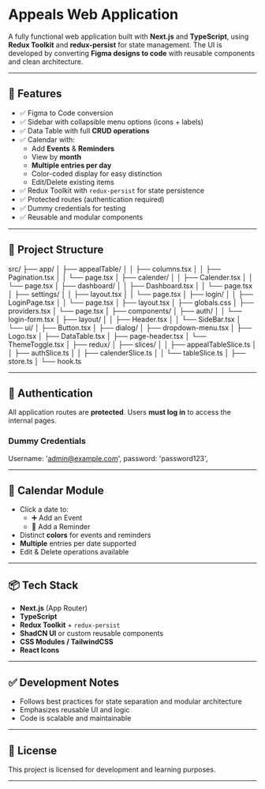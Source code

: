 # Appeals Web Application

A fully functional web application built with **Next.js** and **TypeScript**, using **Redux Toolkit** and **redux-persist** for state management. The UI is developed by converting **Figma designs to code** with reusable components and clean architecture.

---

## 🚀 Features

- ✅ Figma to Code conversion  
- ✅ Sidebar with collapsible menu options (icons + labels)  
- ✅ Data Table with full **CRUD operations**  
- ✅ Calendar with:  
  - Add **Events** & **Reminders**  
  - View by **month**  
  - **Multiple entries per day**  
  - Color-coded display for easy distinction  
  - Edit/Delete existing items  
- ✅ Redux Toolkit with `redux-persist` for state persistence  
- ✅ Protected routes (authentication required)  
- ✅ Dummy credentials for testing  
- ✅ Reusable and modular components  

---

## 📁 Project Structure

src/
├── app/
│   ├── appealTable/
│   │   ├── columns.tsx
│   │   ├── Pagination.tsx
│   │   └── page.tsx
│   ├── calender/
│   │   ├── Calender.tsx
│   │   └── page.tsx
│   ├── dashboard/
│   │   ├── Dashboard.tsx
│   │   └── page.tsx
│   ├── settings/
│   │   ├── layout.tsx
│   │   └── page.tsx
│   ├── login/
│   │   ├── LoginPage.tsx
│   │   └── page.tsx
│   ├── layout.tsx
│   ├── globals.css
│   ├── providers.tsx
│   └── page.tsx
│
├── components/
│   ├── auth/
│   │   └── login-form.tsx
│   ├── layout/
│   │   ├── Header.tsx
│   │   └── SideBar.tsx
│   └── ui/
│       ├── Button.tsx
│       ├── dialog/
│       ├── dropdown-menu.tsx
│       ├── Logo.tsx
│       ├── DataTable.tsx
│       ├── page-header.tsx
│       └── ThemeToggle.tsx
│
├── redux/
│   ├── slices/
│   │   ├── appealTableSlice.ts
│   │   ├── authSlice.ts
│   │   ├── calenderSlice.ts
│   │   └── tableSlice.ts
│   ├── store.ts
│   └── hook.ts


---

## 🔐 Authentication

All application routes are **protected**. Users **must log in** to access the internal pages.

### Dummy Credentials

 Username: 'admin@example.com',
password: 'password123',


---

## 📅 Calendar Module

- Click a date to:
  - ➕ Add an Event  
  - 🔔 Add a Reminder  
- Distinct **colors** for events and reminders  
- **Multiple** entries per date supported  
- Edit & Delete operations available  

---

## 📦 Tech Stack

- **Next.js** (App Router)  
- **TypeScript**  
- **Redux Toolkit** + `redux-persist`  
- **ShadCN UI** or custom reusable components  
- **CSS Modules / TailwindCSS**  
- **React Icons**

---

## ✅ Development Notes

- Follows best practices for state separation and modular architecture  
- Emphasizes reusable UI and logic  
- Code is scalable and maintainable  

---

## 📄 License

This project is licensed for development and learning purposes.

---
